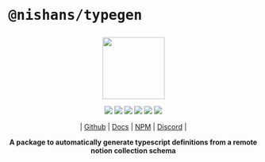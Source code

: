 # <pre>@nishans/typegen</pre>

<p align="center">
  <img width="125" src="https://github.com/Devorein/Nishan/blob/master/docs/static/img/typegen/logo.svg"/>
</p>

<p align="center">
  <img src="https://img.shields.io/bundlephobia/minzip/@nishans/typegen?label=minzipped&style=flat&color=%23bb0a1e"/>
  <img src="https://img.shields.io/npm/dw/@nishans/typegen?style=flat&color=orange"/>
  <img src="https://img.shields.io/github/issues/devorein/nishan/@nishans/typegen?color=yellow"/>
  <img src="https://img.shields.io/npm/v/@nishans/typegen?color=%2303C04A"/>
  <img src="https://img.shields.io/codecov/c/github/devorein/Nishan?flag=typegen&color=blue"/>
  <img src="https://img.shields.io/librariesio/release/npm/@nishans/typegen?color=%234B0082">
</p>

<p align="center">
  | <a href="https://github.com/Devorein/Nishan/tree/master/packages/typegen">Github</a> |
  <a href="https://nishan-docs.netlify.app/docs/typegen/">Docs</a> |
  <a href="https://www.npmjs.com/package/@nishans/typegen">NPM</a> |
  <a href="https://discord.com/invite/SpwHCz8ysx">Discord</a> |
</p>

<p align="center"><b>A package to automatically generate typescript definitions from a remote notion collection schema</b></p>